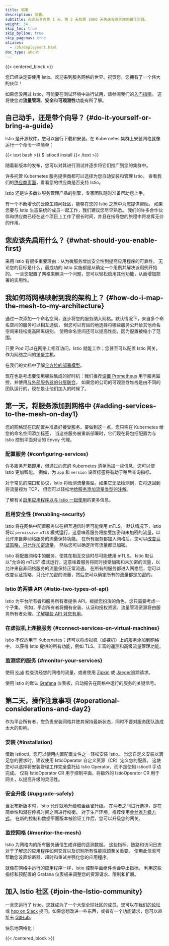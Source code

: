 ```yaml
---
title: 部署
description: 部署。
subtitle: 阅读有关在第 1 天、第 2 天和第 1000 天快速有效实施的最佳实践。
weight: 34
skip_toc: true
skip_byline: true
skip_pagenav: true
aliases:
  - /zh/deployment.html
doc_type: about
---
```


{{< centered_block >}}

您已经决定要使用 Istio。欢迎来到服务网格的世界。祝贺您，您拥有了一个伟大的伙伴！

如果您没用过 Istio，可能要在测试环境中进行试用，请参阅我们的[入门指南](/zh/docs/setup/getting-started/)。
这将使您对**流量管理**、**安全**和**可观测性**功能有所了解。

## 自己动手，还是带个向导？ {#do-it-yourself-or-bring-a-guide}

Istio 是开源软件，您可以自行下载和安装。在 Kubernetes 集群上安装网格就像运行一个命令一样简单：

{{< text bash >}}
$ istioctl install
{{< /text >}}

随着新版本的发布，您可以对其进行测试并逐步将它们推广到您的集群中。

许多托管 Kubernetes 服务提供商都可以选择为您自动安装和管理 Istio。
查看我们的[供应商页面](/zh/about/ecosystem/)，看看您的供应商是否支持 Istio。

Istio 还是许多商业服务管理产品的引擎，专家团队随时准备帮助您上手。

有一个不断增长的云原生顾问社区，能够在您的 Istio 之旅中为您提供帮助。
如果您要与 Istio 生态系统的成员一起工作，我们建议您尽早熟悉。
我们的许多合作伙伴和供应商已经在这个项目上工作了很长时间，并且在指导您的旅程中将发挥无价的作用。

## 您应该先启用什么？ {#what-should-you-enable-first}

采用 Istio 有很多重要理由：从为微服务增加安全性到提高应用程序的可靠性。
无论您的目标是什么，最成功的 Istio 实施都是从确定一个用例并解决该用例开始的。
一旦您配置了网格来解决一个问题，您可以轻松启用其他功能，从而增加部署的实用性。

## 我如何将网格映射到我的架构上？ {#how-do-i-map-the-mesh-to-my-architecture}

通过一次添加一个命名空间，逐步将您的服务纳入网格。默认情况下，来自多个命名空间的服务可以相互通信，
但您可以有目的地选择将哪些服务公开给其他命名空间来轻松提高隔离级别。
使用命名空间还可以提高性能，因为配置被缩小了范围。

只要 Pod 可以在网络上相互访问，Istio 就能工作；您甚至可以配置 Istio 网关，作为网络之间的堡垒主机。

在我们的文档中了解[全方位的部署模型](/zh/docs/ops/deployment/deployment-models/)。

现在也是考虑要使用哪些集成的好时机：我们推荐[设置 Prometheus](/zh/docs/ops/integrations/prometheus/#Configuration)
用于服务监控，并使用[与外部服务器的分层联合](/zh/docs/ops/best-practices/observability/)。
如果您的公司的可观测性堆栈是由不同的团队运行的，现在是让他们加入的时候了。

## 第一天，将服务添加到网格中 {#adding-services-to-the-mesh-on-day1}

您的网格现在已配置并准备好接受服务。要做到这一点，您只需在 Kubernetes 给您的命名空间添加标签，
当这些服务被重新部署时，它们现在将包括配置为与 Istio 控制平面对话的 Envoy 代理。

### 配置服务 {#configuring-services}

许多服务开箱即用，但通过向您的 Kubernetes 清单添加一些信息，您可以使 Istio 更加智能。
例如，为 `app` 和 `version` 设置标签将有助于稍后查询指标。

对于常见的端口和协议，Istio 将检测流量类型。如果它无法检测到，它将退回到将流量视为 TCP，
但您可以轻松地[给服务添加流量类型的注解](/zh/docs/ops/configuration/traffic-management/protocol-selection/)。

了解有关[启用应用程序以与 Istio 一起使用](/zh/docs/ops/deployment/application-requirements/)的更多信息。

### 启用安全性 {#enabling-security}

Istio 将在网格中配置服务以在相互通信时尽可能使用 mTLS。
默认情况下，Istio 将以 `permissive mTLS` 模式运行，这意味着服务将接受加密和未加密的流量，以允许来自非网格服务的流量保持功能。
在所有服务都加入网格后，您可以[改变认证策略，只允许加密流量](/zh/docs/tasks/security/authentication/mtls-migration/)。
然后您可以确定所有流量都已加密。

Istio 将配置网格中的服务，使其在相互交谈时尽可能使用 mTLS。
Istio 默认以"允许的 mTLS" 模式运行，这意味着服务将同时接受加密和未加密的流量，以允许来自非网格服务的流量保持正常流通。
在所有的服务都进入网格后，您可以改变认证策略，只允许加密的流量，然后您可以确定所有的流量都是加密的。

### Istio 的两类 API {#istio-two-types-of-api}

Istio 为平台所有者和服务所有者提供 API。根据您扮演的角色，您只需要考虑一个子集。
例如，平台所有者将拥有安装、认证和授权资源。流量管理资源将由服务所有者处理。[了解哪些 API 对您有用](/zh/docs/reference/config/)。

### 在虚拟机上连接服务 {#connect-services-on-virtual-machines}

Istio 不仅适用于 Kubernetes；还可以将虚拟机（或裸机）上的[服务添加到网格](/zh/docs/setup/install/virtual-machine/)中，
以获得 Istio 提供的所有功能，例如 TLS、丰富的遥测和高级流量管理功能。

### 监测您的服务 {#monitor-your-services}

使用 [Kiali](/zh/docs/ops/integrations/kiali/) 检查流经您的网格的流量，或者使用 [Zipkin](/zh/docs/tasks/observability/distributed-tracing/zipkin/)
或 [Jaeger](/zh/docs/tasks/observability/distributed-tracing/jaeger/)追踪请求。

使用 Istio 的默认 [Grafana](/zh/docs/ops/integrations/grafana/) 仪表板，自动报告在网格中运行的服务的关键信号。

## 第二天，操作注意事项 {#operational-considerations-and-day2}

作为平台所有者，您负责安装网格并使其保持最新状态，同时不要对服务团队造成太大的影响。

### 安装 {#installation}

借助 istioctl，您可以使用内置配置文件之一轻松安装 Istio。
当您自定义安装以满足您的要求时，建议使用 IstioOperator 自定义资源（CR）定义您的配置。
这使您可以选择将安装管理工作完全委托给 Istio Operator，而不是使用 istioctl 手动完成。
仅将 IstioOperator CR 用于控制平面，将额外的 IstioOperator CR 用于网关，以提高升级的灵活性。

### 安全升级 {#upgrade-safely}

当发布新版本时，Istio 允许就地升级和金丝雀升级。
在两者之间进行选择，是在简单性和潜在停机时间之间进行权衡。
对于生产环境，推荐使用[金丝雀升级方式](/zh/docs/setup/upgrade/canary/)。
在新的控制和数据平面版本被验证工作后，您可以升级您的网关。

### 监控网格 {#monitor-the-mesh}

Istio 为网格内的所有服务通信生成详细的遥测数据。
这些指标、链路和访问日志对于了解您的应用程序如何交互以及识别所有性能瓶颈至关重要。
使用此信息可帮助您设置熔断器、超时和重试并强化您的应用程序。

就像在网格中运行的应用程序一样，Istio 控制平面组件也会导出指标。
利用这些指标和预配置的 Grafana 仪表板来调整您的资源请求、限制和扩展。

## 加入 Istio 社区 {#join-the-Istio-community}

一旦您运行了 Istio，您就成为了一个大型全球社区的成员。您可以在[我们的论坛](https://discuss.istio.io/)或
[hop on Slack](https://slack.istio.io/) 提问。如果您想改进一些东西，或者有一个功能请求，您可以直接去
[GitHub](https://github.com/istio/istio)。

快乐地网格化！

{{< /centered_block >}}
